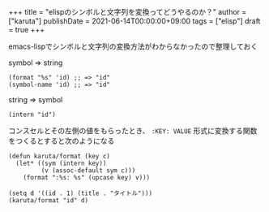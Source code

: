 +++
title = "elispのシンボルと文字列を変換ってどうやるのか？"
author = ["karuta"]
publishDate = 2021-06-14T00:00:00+09:00
tags = ["elisp"]
draft = true
+++

emacs-lispでシンボルと文字列の変換方法がわからなかったので整理しておく  

symbol => string  

```elisp
(format "%s" 'id) ;; => "id"
(symbol-name 'id) ;; => "id"
```

string => symbol  

```elisp
(intern "id")
```

コンスセルとその左側の値をもらったとき、 `:KEY: VALUE` 形式に変換する関数をつくるとすると次のようになる  

```elisp
(defun karuta/format (key c)
  (let* ((sym (intern key))
         (v (assoc-default sym c)))
    (format ":%s: %s" (upcase key) v)))

(setq d '((id . 1) (title . "タイトル")))
(karuta/format "id" d)
```

